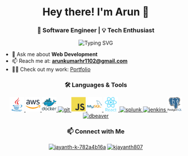 <h1 align="center">Hey there! I'm Arun 👋</h1>
<h3 align="center">🚀 Software Engineer | 💡 Tech Enthusiast</h3>

<p align="center">
  <img src="https://readme-typing-svg.demolab.com?font=Fira+Code&weight=500&size=25&pause=1000&color=F7F7F7&center=true&vCenter=true&width=435&lines=Full-Stack+Developer;Lifelong+Learner;Tech+Innovator;Always+Building+Cool+Stuff" alt="Typing SVG" />
</p>

- 💬 Ask me about **Web Development**
- 📫 Reach me at: **arunkumarhr1102@gmail.com**
- 👨‍💻 Check out my work: [Portfolio](https://github.com/arunwritings)

<h3 align="center">🛠️ Languages & Tools</h3>
<p align="center">
  <a href="https://www.java.com" target="_blank"> <img src="https://raw.githubusercontent.com/devicons/devicon/master/icons/java/java-original.svg" alt="java" width="40" height="40"/> </a>
  <a href="https://aws.amazon.com" target="_blank"> <img src="https://raw.githubusercontent.com/devicons/devicon/master/icons/amazonwebservices/amazonwebservices-original-wordmark.svg" alt="aws" width="40" height="40"/> </a>
  <a href="https://www.docker.com/" target="_blank"> <img src="https://raw.githubusercontent.com/devicons/devicon/master/icons/docker/docker-original-wordmark.svg" alt="docker" width="40" height="40"/> </a>
  <a href="https://git-scm.com/" target="_blank"> <img src="https://www.vectorlogo.zone/logos/git-scm/git-scm-icon.svg" alt="git" width="40" height="40"/> </a>
  <a href="https://developer.mozilla.org/en-US/docs/Web/JavaScript" target="_blank"> <img src="https://raw.githubusercontent.com/devicons/devicon/master/icons/javascript/javascript-original.svg" alt="javascript" width="40" height="40"/> </a>
  <a href="https://www.mysql.com/" target="_blank"> <img src="https://raw.githubusercontent.com/devicons/devicon/master/icons/mysql/mysql-original-wordmark.svg" alt="mysql" width="40" height="40"/> </a>
  <a href="https://reactjs.org/" target="_blank"> <img src="https://raw.githubusercontent.com/devicons/devicon/master/icons/react/react-original-wordmark.svg" alt="react" width="40" height="40"/> </a>
  <!-- Splunk -->
<a href="https://www.splunk.com" target="_blank"> 
  <img src="https://www.splunk.com/content/dam/splunk-blogs/images/2021/02/Splunk-logo.png" alt="splunk" width="40" height="40"/> 
</a>
<!-- Jenkins -->
<a href="https://www.jenkins.io" target="_blank"> 
  <img src="https://www.jenkins.io/images/logos/jenkins/jenkins-original.svg" alt="jenkins" width="40" height="40"/> 
</a>

<!-- PostgreSQL -->
<a href="https://www.postgresql.org" target="_blank"> 
  <img src="https://raw.githubusercontent.com/devicons/devicon/master/icons/postgresql/postgresql-original-wordmark.svg" alt="postgresql" width="40" height="40"/> 
</a>

<!-- DBeaver -->
<a href="https://dbeaver.io" target="_blank"> 
  <img src="https://dbeaver.io/wp-content/uploads/2020/05/dbeaver-head.png" alt="dbeaver" width="40" height="40"/> 
</a>

</p>

<h3 align="center">📫 Connect with Me</h3>
<p align="center">
  <a href="https://www.linkedin.com/in/arunkumarhr11/" target="_blank"><img align="center" src="https://raw.githubusercontent.com/rahuldkjain/github-profile-readme-generator/master/src/images/icons/Social/linked-in-alt.svg" alt="jayanth-k-782a4b16a" height="30" width="40" /></a>
  <a href="https://leetcode.com/u/arunkumarhr/" target="_blank"><img align="center" src="https://raw.githubusercontent.com/rahuldkjain/github-profile-readme-generator/master/src/images/icons/Social/leet-code.svg" alt="kjayanth807" height="30" width="40" /></a>
</p>

